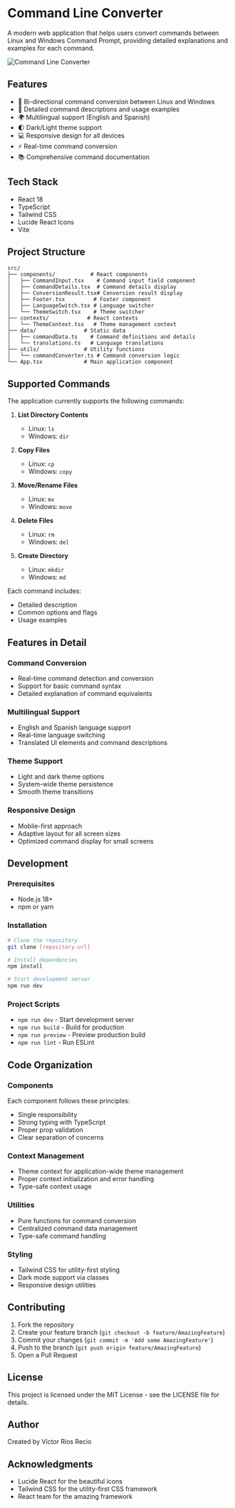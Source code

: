 # Command Line Converter

A modern web application that helps users convert commands between Linux and Windows Command Prompt, providing detailed explanations and examples for each command.

![Command Line Converter](https://images.unsplash.com/photo-1629654297299-c8506221ca97?auto=format&fit=crop&q=80&w=1000)

## Features

- 🔄 Bi-directional command conversion between Linux and Windows
- 📝 Detailed command descriptions and usage examples
- 🌍 Multilingual support (English and Spanish)
- 🌓 Dark/Light theme support
- 💻 Responsive design for all devices
- ⚡ Real-time command conversion
- 📚 Comprehensive command documentation

## Tech Stack

- React 18
- TypeScript
- Tailwind CSS
- Lucide React Icons
- Vite

## Project Structure

```
src/
├── components/           # React components
│   ├── CommandInput.tsx    # Command input field component
│   ├── CommandDetails.tsx  # Command details display
│   ├── ConversionResult.tsx# Conversion result display
│   ├── Footer.tsx         # Footer component
│   ├── LanguageSwitch.tsx # Language switcher
│   └── ThemeSwitch.tsx    # Theme switcher
├── contexts/            # React contexts
│   └── ThemeContext.tsx   # Theme management context
├── data/               # Static data
│   ├── commandData.ts    # Command definitions and details
│   └── translations.ts   # Language translations
├── utils/              # Utility functions
│   └── commandConverter.ts # Command conversion logic
└── App.tsx             # Main application component
```

## Supported Commands

The application currently supports the following commands:

1. **List Directory Contents**
   - Linux: `ls`
   - Windows: `dir`

2. **Copy Files**
   - Linux: `cp`
   - Windows: `copy`

3. **Move/Rename Files**
   - Linux: `mv`
   - Windows: `move`

4. **Delete Files**
   - Linux: `rm`
   - Windows: `del`

5. **Create Directory**
   - Linux: `mkdir`
   - Windows: `md`

Each command includes:
- Detailed description
- Common options and flags
- Usage examples

## Features in Detail

### Command Conversion
- Real-time command detection and conversion
- Support for basic command syntax
- Detailed explanation of command equivalents

### Multilingual Support
- English and Spanish language support
- Real-time language switching
- Translated UI elements and command descriptions

### Theme Support
- Light and dark theme options
- System-wide theme persistence
- Smooth theme transitions

### Responsive Design
- Mobile-first approach
- Adaptive layout for all screen sizes
- Optimized command display for small screens

## Development

### Prerequisites

- Node.js 18+
- npm or yarn

### Installation

```bash
# Clone the repository
git clone [repository-url]

# Install dependencies
npm install

# Start development server
npm run dev
```

### Project Scripts

- `npm run dev` - Start development server
- `npm run build` - Build for production
- `npm run preview` - Preview production build
- `npm run lint` - Run ESLint

## Code Organization

### Components
Each component follows these principles:
- Single responsibility
- Strong typing with TypeScript
- Proper prop validation
- Clear separation of concerns

### Context Management
- Theme context for application-wide theme management
- Proper context initialization and error handling
- Type-safe context usage

### Utilities
- Pure functions for command conversion
- Centralized command data management
- Type-safe command handling

### Styling
- Tailwind CSS for utility-first styling
- Dark mode support via classes
- Responsive design utilities

## Contributing

1. Fork the repository
2. Create your feature branch (`git checkout -b feature/AmazingFeature`)
3. Commit your changes (`git commit -m 'Add some AmazingFeature'`)
4. Push to the branch (`git push origin feature/AmazingFeature`)
5. Open a Pull Request

## License

This project is licensed under the MIT License - see the LICENSE file for details.

## Author

Created by Víctor Ríos Recio 

## Acknowledgments

- Lucide React for the beautiful icons
- Tailwind CSS for the utility-first CSS framework
- React team for the amazing framework